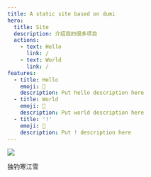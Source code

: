 ```yaml
---
title: A static site based on dumi
hero:
  title: Site
  description: 介绍我的很多项目
  actions:
    - text: Hello
      link: /
    - text: World
      link: /
features:
  - title: Hello
    emoji: 💎
    description: Put hello description here
  - title: World
    emoji: 🌈
    description: Put world description here
  - title: '!'
    emoji: 🚀
    description: Put ! description here
---
```


![](https://cdn.jsdelivr.net/gh/edge-iris/oss@oss/74af79ecb4dfae479f83c6372523c2babc13f9dc.png)

独钓寒江雪
